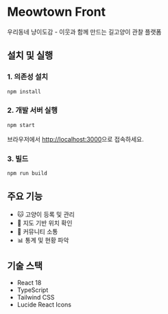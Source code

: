 # Meowtown Front

우리동네 냥이도감 - 이웃과 함께 만드는 길고양이 관찰 플랫폼

## 설치 및 실행

### 1. 의존성 설치
```bash
npm install
```

### 2. 개발 서버 실행
```bash
npm start
```

브라우저에서 [http://localhost:3000](http://localhost:3000)으로 접속하세요.

### 3. 빌드
```bash
npm run build
```

## 주요 기능

- 🐱 고양이 등록 및 관리
- 📍 지도 기반 위치 확인
- 👥 커뮤니티 소통
- 📊 통계 및 현황 파악

## 기술 스택

- React 18
- TypeScript
- Tailwind CSS
- Lucide React Icons
